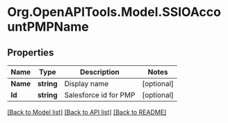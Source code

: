 # Org.OpenAPITools.Model.SSIOAccountPMPName

## Properties

Name | Type | Description | Notes
------------ | ------------- | ------------- | -------------
**Name** | **string** | Display name | [optional] 
**Id** | **string** | Salesforce id for PMP | [optional] 

[[Back to Model list]](../README.md#documentation-for-models) [[Back to API list]](../README.md#documentation-for-api-endpoints) [[Back to README]](../README.md)

